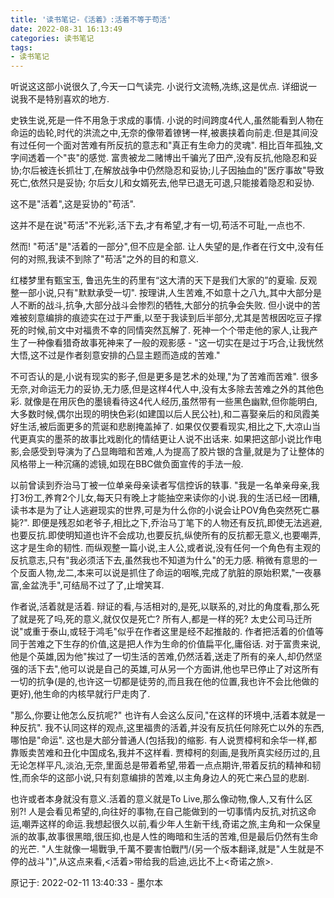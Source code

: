 ```yaml
---
title: '读书笔记-《活着》:活着不等于苟活'
date: 2022-08-31 16:13:49
categories: 读书笔记
tags: 
- 读书笔记
---
```

听说这这部小说很久了,今天一口气读完. 小说行文流畅,冼练,这是优点. 详细说一说我不是特别喜欢的地方.

史铁生说,死是一件不用急于求成的事情. 小说的时间跨度4代人,虽然能看到人物在命运的齿轮,时代的洪流之中,无奈的像带着镣铐一样,被裹挟着向前走.但是其间没有过任何一个面对苦难有所反抗的意志和"真正有生命力的灵魂". 相比百年孤独,文字间透着一个"丧"的感觉. 富贵被龙二赌博出千骗光了田产,没有反抗,他隐忍和妥协;尔后被连长抓壮丁,在解放战争中仍然隐忍和妥协;儿子因抽血的"医疗事故"导致死亡,依然只是妥协; 尔后女儿和女婿死去,他早已退无可退,只能接着隐忍和妥协.

这不是"活着",这是妥协的"苟活".

这并不是在说"苟活"不光彩,活下去,才有希望,才有一切,苟活不可耻,一点也不.  

然而! "苟活"是"活着的一部分",但不应是全部. 让人失望的是,作者在行文中,没有任何的对照,我读不到除了"苟活"之外的目的和意义. 

红楼梦里有甄宝玉, 鲁迅先生的药里有“这大清的天下是我们大家的”的夏瑜. 反观整一部小说,只有"默默承受一切". 按理讲,人生苦难,不如意十之八九,其中大部分是人不断的战斗,抗争,大部分战斗会惨烈的牺牲,大部分的抗争会失败. 但小说中的苦难被刻意编排的痕迹实在过于严重,以至于我读到后半部分,尤其是苦根因吃豆子撑死的时候,前文中对福贵不幸的同情突然瓦解了. 死神一个个带走他的家人,让我产生了一种像看猎奇故事死神来了一般的观影感 - "这一切实在是过于巧合,让我恍然大悟,这不过是作者刻意安排的凸显主题而造成的苦难."  

不可否认的是,小说有现实的影子,但是更多是艺术的处理,"为了苦难而苦难". 很多无奈,对命运无力的妥协,无力感,但是这样4代人中,没有太多除去苦难之外的其他色彩. 就像是在用灰色的墨镜看待这4代人经历,虽然带有一些黑色幽默,但你能明白,大多数时候,偶尔出现的明快色彩(如建国以后人民公社),和二喜娶亲后的和凤霞美好生活,被后面更多的荒诞和悲剧掩盖掉了. 如果仅仅要看现实,相比之下,大凉山当代更真实的墨茶的故事比戏剧化的情结更让人说不出话来. 如果把这部小说比作电影,会感受到导演为了凸显晦暗和苦难,人为提高了胶片银的含量,就是为了让整体的风格带上一种沉痛的滤镜,如现在BBC做负面宣传的手法一般.

以前曾读到乔治马丁被一位单亲母亲读者写信控诉的轶事. "我是一名单亲母亲,我打3份工,养育2个儿女,每天只有晚上才能抽空来读你的小说.我的生活已经一团糟,读书本是为了让人逃避现实的世界,可是为什么你的小说会让POV角色突然死亡暴毙?". 即便是残忍如老爷子,相比之下,乔治马丁笔下的人物还有反抗,即使无法逃避,也要反抗.即使明知道也许不会成功,也要反抗,纵使所有的反抗都无意义,也要嘲弄,这才是生命的韧性. 而纵观整一篇小说,主人公,或者说,没有任何一个角色有主观的反抗意志,只有"我必须活下去,虽然我也不知道为什么"的无力感. 稍微有意思的一个反面人物,龙二,本来可以说是抓住了命运的咽喉,完成了肮脏的原始积累,"一夜暴富,金盆洗手",可结局不过了了,止增笑耳. 

作者说,活着就是活着. 辩证的看,与活相对的,是死,以联系的,对比的角度看,那么死了就是死了吗,死的意义,就仅仅是死亡? 所有人,都是一样的死? 太史公司马迁所说"或重于泰山,或轻于鸿毛"似乎在作者这里是经不起推敲的. 作者把活着的价值等同于苦难之下生存的价值,这是把人作为生命的价值扁平化,庸俗话. 对于富贵来说,他是个英雄,因为他"挨过了一切生活的苦难,仍然活着,送走了所有的亲人,却仍然坚强的活下去",他可以说是自己的英雄,可从另一个方面讲,他也早已停止了对这所有一切的抗争(是的,也许这一切都是徒劳的,而且我在他的位置,我也许不会比他做的更好),他生命的内核早就行尸走肉了.

"那么,你要让他怎么反抗呢?" 也许有人会这么反问,"在这样的环境中,活着本就是一种反抗". 我不认同这样的观点,这里福贵的活着,并没有反抗任何除死亡以外的东西,哪怕是"命运". 这也是大部分普通人(包括我)的缩影. 有人说贾樟柯和余华一样,都靠贩卖苦难和丑化中国成名,我并不这样看. 贾樟柯的刻画,是我所真实经历过的,且无论怎样平凡,淡泊,无奈,里面总是带着希望,带着一点点期许,带着反抗的精神和韧性,而余华的这部小说,只有刻意编排的苦难,以主角身边人的死亡来凸显的悲剧. 

也许或者本身就没有意义.活着的意义就是To Live,那么像动物,像人,又有什么区别?! 人是会看见希望的,向往好的事物,在自己能做到的一切事情内反抗,对抗这命运,嘲弄这样的命运.我想起很久以前,看少年人生新干线,奇诺之旅,主角和一众保皇派的故事,故事很黑暗,很压抑,也是人性的晦暗和生活的苦难,但是最后仍然有生命的光芒. "人生就像一場戰爭,千萬不要害怕戰鬥/(另一个版本翻译,就是"人生就是不停的战斗")",从这点来看,<活着>带给我的启迪,远比不上<奇诺之旅>.

原记于: 2022-02-11 13:40:33 - 墨尔本